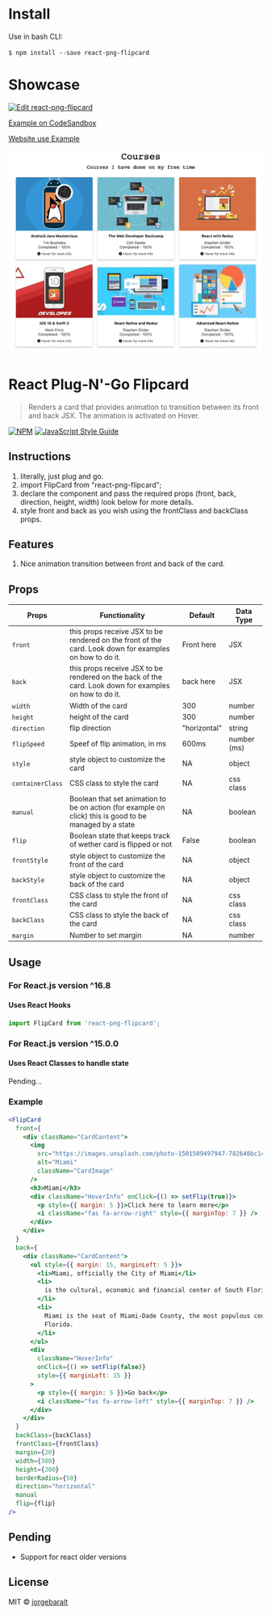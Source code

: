 # Install

Use in bash CLI:

`$ npm install --save react-png-flipcard`

# Showcase

[![Edit react-png-flipcard](https://codesandbox.io/static/img/play-codesandbox.svg)](https://codesandbox.io/s/mw23o99wx?fontsize=14)

[Example on CodeSandbox](https://mw23o99wx.codesandbox.io/)

[Website use Example](jorgebaralt.com)

![](flipcard.gif)

# React Plug-N'-Go Flipcard

> Renders a card that provides animation to transition between its front and back JSX. The animation is activated on Hover.

[![NPM](https://img.shields.io/npm/v/react-png-flipcard.svg)](https://www.npmjs.com/package/react-png-flipcard) [![JavaScript Style Guide](https://img.shields.io/badge/code_style-standard-brightgreen.svg)](https://standardjs.com)

## Instructions

1. literally, just plug and go.
2. import FlipCard from "react-png-flipcard";
3. declare the component and pass the required props (front, back, direction, height, width) look below for more details.
4. style front and back as you wish using the frontClass and backClass props.

## Features

1. Nice animation transition between front and back of the card.

## Props

| Props            | Functionality                                                                                           | Default               | Data Type   |
| ---------------- | ------------------------------------------------------------------------------------------------------- | --------------------- | ----------- |
| `front`          | this props receive JSX to be rendered on the front of the card. Look down for examples on how to do it. | <div>Front here</div> | JSX         |
| `back`           | this props receive JSX to be rendered on the back of the card. Look down for examples on how to do it.  | <div>back here</div>  | JSX         |
| `width`          | Width of the card                                                                                       | 300                   | number      |
| `height`         | height of the card                                                                                      | 300                   | number      |
| `direction`      | flip direction                                                                                          | "horizontal"          | string      |
| `flipSpeed`      | Speef of flip animation, in ms                                                                          | 600ms                 | number (ms) |
| `style`          | style object to customize the card                                                                      | NA                    | object      |
| `containerClass` | CSS class to style the card                                                                             | NA                    | css class   |
| `manual`         | Boolean that set animation to be on action (for example on click) this is good to be managed by a state | NA                    | boolean     |
| `flip`           | Boolean state that keeps track of wether card is flipped or not                                         | False                 | boolean     |
| `frontStyle`     | style object to customize the front of the card                                                         | NA                    | object      |
| `backStyle`      | style object to customize the back of the card                                                          | NA                    | object      |
| `frontClass`     | CSS class to style the front of the card                                                                | NA                    | css class   |
| `backClass`      | CSS class to style the back of the card                                                                 | NA                    | css class   |
| `margin`         | Number to set margin                                                                                    | NA                    | number      |

## Usage

### For React.js version ^16.8

#### Uses React Hooks

```jsx
import FlipCard from 'react-png-flipcard';
```

### For React.js version ^15.0.0

#### Uses React Classes to handle state

Pending...

### Example

```jsx
<FlipCard
  front={
    <div className="CardContent">
      <img
        src="https://images.unsplash.com/photo-1501509497947-782640bc1412?ixlib=rb-1.2.1&ixid=eyJhcHBfaWQiOjEyMDd9&auto=format&fit=crop&w=1050&q=80"
        alt="Miami"
        className="CardImage"
      />
      <h3>Miami</h3>
      <div className="HoverInfo" onClick={() => setFlip(true)}>
        <p style={{ margin: 5 }}>Click here to learn more</p>
        <i className="fas fa-arrow-right" style={{ marginTop: 7 }} />
      </div>
    </div>
  }
  back={
    <div className="CardContent">
      <ul style={{ margin: 15, marginLeft: 5 }}>
        <li>Miami, officially the City of Miami</li>
        <li>
          is the cultural, economic and financial center of South Florida.
        </li>
        <li>
          Miami is the seat of Miami-Dade County, the most populous county in
          Florida.
        </li>
      </ul>
      <div
        className="HoverInfo"
        onClick={() => setFlip(false)}
        style={{ marginLeft: 15 }}
      >
        <p style={{ margin: 5 }}>Go back</p>
        <i className="fas fa-arrow-left" style={{ marginTop: 7 }} />
      </div>
    </div>
  }
  backClass={backClass}
  frontClass={frontClass}
  margin={20}
  width={300}
  height={300}
  borderRadius={50}
  direction="horizontal"
  manual
  flip={flip}
/>
```

## Pending

- Support for react older versions

## License

MIT © [jorgebaralt](https://github.com/jorgebaralt)
